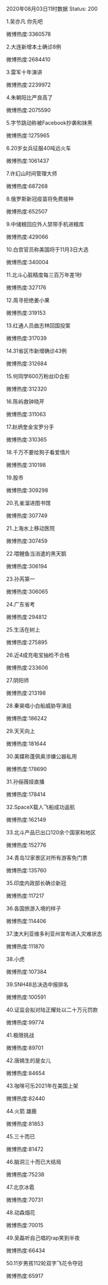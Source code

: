 2020年08月03日11时数据
Status: 200

1.吴亦凡 你先吧

微博热度:3360578

2.大连新增本土确诊8例

微博热度:2684410

3.雷军十年演讲

微博热度:2239972

4.朱朝阳比严良高了

微博热度:2075590

5.字节跳动称被Facebook抄袭和抹黑

微博热度:1275965

6.20岁女兵征服40吨远火车

微博热度:1061437

7.许幻山时间管理大师

微博热度:687268

8.俄罗斯新冠疫苗将免费接种

微博热度:652507

9.中储粮回应外人禁带手机进粮库

微博热度:429066

10.白宫官员称美国将于11月3日大选

微博热度:340004

11.北斗心脏精度每三百万年差1秒

微博热度:327176

12.周寻拒绝姜小果

微博热度:319153

13.红通人员曲志林回国投案

微博热度:317039

14.31省区市新增确诊43例

微博热度:312684

15.何同学600万粉丝ID合影

微博热度:312320

16.陈屿救钟晓芹

微博热度:311063

17.赵炳奎金宝罗分手

微博热度:310365

18.千万不要给狗子看爱情片

微博热度:310198

19.股市

微博热度:309298

20.孔雀溜进图书馆

微博热度:307749

21.上海水上移动医院

微博热度:307459

22.喂鲤鱼当消遣的黑天鹅

微博热度:306194

23.孙芮第一

微博热度:306065

24.广东省考

微博热度:294812

25.生活在树上

微博热度:275895

26.近4成充电宝抽检不合格

微博热度:233606

27.阴阳师

微博热度:213198

28.秦昊唱小白船威胁导演组

微博热度:186242

29.天天向上

微博热度:181644

30.美媒称蓬佩奥涉嫌公器私用

微博热度:178690

31.孙俪薇娅直播

微博热度:178414

32.SpaceX载人飞船成功返航

微博热度:162149

33.北斗产品已出口120余个国家和地区

微博热度:152776

34.青岛12家景区对所有游客免门票

微博热度:135760

35.印度内政部长确诊新冠

微博热度:117217

36.各国旅游入境的样子

微博热度:114406

37.澳大利亚维多利亚州宣布进入灾难状态

微博热度:111870

38.小虎

微博热度:107384

39.SNH48总决选中报排名

微博热度:100591

40.证监会拟对陆正耀处以二十万元罚款

微博热度:99774

41.极限挑战

微博热度:89701

42.唐嫣生的是女儿

微博热度:84654

43.咖啡可乐2021年在美国上架

微博热度:82440

44.火箭 雄鹿

微博热度:81853

45.三十而已

微博热度:81472

46.脑洞三十而已大结局

微博热度:75238

47.北京冰雹

微博热度:70731

48.动森烟花

微博热度:70015

49.吴磊听自己唱的rap笑到半夜

微博热度:66434

50.11岁男孩112轮双字飞花令夺冠

微博热度:65917

